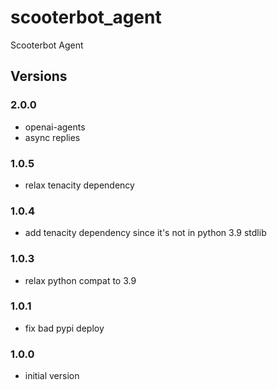 # scooterbot_agent
Scooterbot Agent


## Versions

### 2.0.0

- openai-agents
- async replies

### 1.0.5

- relax tenacity dependency

### 1.0.4

- add tenacity dependency since it's not in python 3.9 stdlib

### 1.0.3

- relax python compat to 3.9

### 1.0.1

- fix bad pypi deploy

### 1.0.0

- initial version

